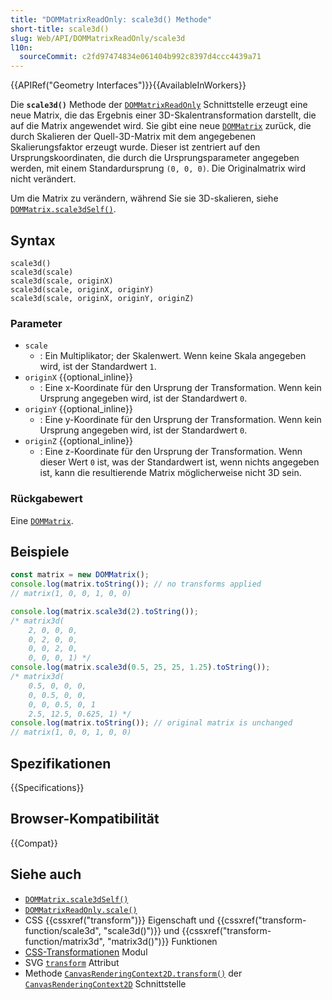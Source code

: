 ```yaml
---
title: "DOMMatrixReadOnly: scale3d() Methode"
short-title: scale3d()
slug: Web/API/DOMMatrixReadOnly/scale3d
l10n:
  sourceCommit: c2fd97474834e061404b992c8397d4ccc4439a71
---
```


{{APIRef("Geometry Interfaces")}}{{AvailableInWorkers}}

Die **`scale3d()`** Methode der [`DOMMatrixReadOnly`](/de/docs/Web/API/DOMMatrixReadOnly) Schnittstelle erzeugt eine neue Matrix, die das Ergebnis einer 3D-Skalentransformation darstellt, die auf die Matrix angewendet wird. Sie gibt eine neue [`DOMMatrix`](/de/docs/Web/API/DOMMatrix) zurück, die durch Skalieren der Quell-3D-Matrix mit dem angegebenen Skalierungsfaktor erzeugt wurde. Dieser ist zentriert auf den Ursprungskoordinaten, die durch die Ursprungsparameter angegeben werden, mit einem Standardursprung `(0, 0, 0)`. Die Originalmatrix wird nicht verändert.

Um die Matrix zu verändern, während Sie sie 3D-skalieren, siehe [`DOMMatrix.scale3dSelf()`](/de/docs/Web/API/DOMMatrix/scale3dSelf).

## Syntax

```js-nolint
scale3d()
scale3d(scale)
scale3d(scale, originX)
scale3d(scale, originX, originY)
scale3d(scale, originX, originY, originZ)
```

### Parameter

- `scale`
  - : Ein Multiplikator; der Skalenwert. Wenn keine Skala angegeben wird, ist der Standardwert `1`.
- `originX` {{optional_inline}}
  - : Eine x-Koordinate für den Ursprung der Transformation. Wenn kein Ursprung angegeben wird, ist der Standardwert `0`.
- `originY` {{optional_inline}}
  - : Eine y-Koordinate für den Ursprung der Transformation. Wenn kein Ursprung angegeben wird, ist der Standardwert `0`.
- `originZ` {{optional_inline}}
  - : Eine z-Koordinate für den Ursprung der Transformation. Wenn dieser Wert `0` ist, was der Standardwert ist, wenn nichts angegeben ist, kann die resultierende Matrix möglicherweise nicht 3D sein.

### Rückgabewert

Eine [`DOMMatrix`](/de/docs/Web/API/DOMMatrix).

## Beispiele

```js
const matrix = new DOMMatrix();
console.log(matrix.toString()); // no transforms applied
// matrix(1, 0, 0, 1, 0, 0)

console.log(matrix.scale3d(2).toString());
/* matrix3d(
    2, 0, 0, 0, 
    0, 2, 0, 0, 
    0, 0, 2, 0, 
    0, 0, 0, 1) */
console.log(matrix.scale3d(0.5, 25, 25, 1.25).toString());
/* matrix3d(
    0.5, 0, 0, 0, 
    0, 0.5, 0, 0, 
    0, 0, 0.5, 0, 1
    2.5, 12.5, 0.625, 1) */
console.log(matrix.toString()); // original matrix is unchanged
// matrix(1, 0, 0, 1, 0, 0)
```

## Spezifikationen

{{Specifications}}

## Browser-Kompatibilität

{{Compat}}

## Siehe auch

- [`DOMMatrix.scale3dSelf()`](/de/docs/Web/API/DOMMatrix/scale3dSelf)
- [`DOMMatrixReadOnly.scale()`](/de/docs/Web/API/DOMMatrixReadOnly/scale)
- CSS {{cssxref("transform")}} Eigenschaft und {{cssxref("transform-function/scale3d", "scale3d()")}} und {{cssxref("transform-function/matrix3d", "matrix3d()")}} Funktionen
- [CSS-Transformationen](/de/docs/Web/CSS/CSS_transforms) Modul
- SVG [`transform`](/de/docs/Web/SVG/Reference/Attribute/transform) Attribut
- Methode [`CanvasRenderingContext2D.transform()`](/de/docs/Web/API/CanvasRenderingContext2D/transform) der [`CanvasRenderingContext2D`](/de/docs/Web/API/CanvasRenderingContext2D) Schnittstelle

